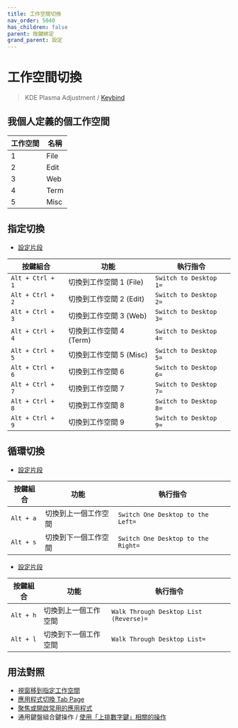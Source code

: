 ```yaml
---
title: 工作空間切換
nav_order: 5040
has_children: false
parent: 按鍵綁定
grand_parent: 設定
---
```



# 工作空間切換

> KDE Plasma Adjustment / [Keybind](https://github.com/samwhelp/manjaro-kde-plasma-adjustment/tree/main/prototype/main/demo-config/keybind/demo-keybind-mode-dolphin)


## 我個人定義的個工作空間

| 工作空間 | 名稱  |
| -------- | ----- |
| 1        | File  |
| 2        | Edit  |
| 3        | Web   |
| 4        | Term  |
| 5        | Misc  |


## 指定切換

* [設定片段](https://github.com/samwhelp/manjaro-kde-plasma-adjustment/blob/main/prototype/main/kde-config/locale/en_us/Breeze-Dark/asset/overlay/etc/skel/.config/kglobalshortcutsrc#L79-L98)

| 按鍵組合  | 功能                    | 執行指令                       |
| --------- | ----------------------- | ------------------------------ |
| `Alt + Ctrl + 1` | 切換到工作空間 1 (File) | `Switch to Desktop 1=` |
| `Alt + Ctrl + 2` | 切換到工作空間 2 (Edit) | `Switch to Desktop 2=` |
| `Alt + Ctrl + 3` | 切換到工作空間 3 (Web)  | `Switch to Desktop 3=` |
| `Alt + Ctrl + 4` | 切換到工作空間 4 (Term) | `Switch to Desktop 4=` |
| `Alt + Ctrl + 5` | 切換到工作空間 5 (Misc) | `Switch to Desktop 5=` |
| `Alt + Ctrl + 6` | 切換到工作空間 6        | `Switch to Desktop 6=` |
| `Alt + Ctrl + 7` | 切換到工作空間 7        | `Switch to Desktop 7=` |
| `Alt + Ctrl + 8` | 切換到工作空間 8        | `Switch to Desktop 8=` |
| `Alt + Ctrl + 9` | 切換到工作空間 9        | `Switch to Desktop 9=` |



## 循環切換

* [設定片段](https://github.com/samwhelp/manjaro-kde-plasma-adjustment/blob/main/prototype/main/kde-config/locale/en_us/Breeze-Dark/asset/overlay/etc/skel/.config/kglobalshortcutsrc#L73-L74)


| 按鍵組合  | 功能                 | 執行指令                   |
| --------- | -------------------- | -------------------------- |
| `Alt + a` | 切換到上一個工作空間 | `Switch One Desktop to the Left=` |
| `Alt + s` | 切換到下一個工作空間 | `Switch One Desktop to the Right=` |


* [設定片段](https://github.com/samwhelp/manjaro-kde-plasma-adjustment/blob/main/prototype/main/kde-config/locale/en_us/Breeze-Dark/asset/overlay/etc/skel/.config/kglobalshortcutsrc#L113-L114)

| 按鍵組合  | 功能                 | 執行指令                   |
| --------- | -------------------- | -------------------------- |
| `Alt + h` | 切換到上一個工作空間 | `Walk Through Desktop List (Reverse)=` |
| `Alt + l` | 切換到下一個工作空間 | `Walk Through Desktop List=` |




## 用法對照

* [視窗移到指定工作空間](https://samwhelp.github.io/note-about-manjaro-kde-plasma/read/config/keybind/window-move-to-workspace.html)
* [應用程式切換 Tab Page](https://samwhelp.github.io/note-about-manjaro-kde-plasma/read/config/keybind/application-tab-page.html)
* [聚焦或開啟常用的應用程式](https://samwhelp.github.io/note-about-manjaro-kde-plasma/read/config/keybind/application-focus-or-launch-favorite.html)
* 通用鍵盤組合鍵操作 / [使用「上排數字鍵」相關的操作](https://samwhelp.github.io/system-modeling/read/zh_tw/spec-keybind/with-number-key)
